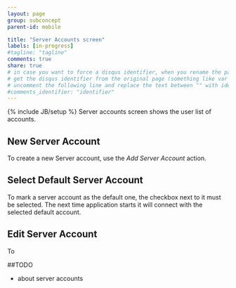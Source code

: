 ```yaml
---
layout: page
group: subconcept
parent-id: mobile

title: "Server Accounts screen"
labels: [in-progress]
#tagline: "tagline"
comments: true
share: true
# in case you want to force a disqus identifier, when you rename the page
# get the disqus identifier from the original page (something like var disqus_identifier = 'ident';),
# uncomment the following line and replace the text between "" with ident
#comments_identifier: "identifier"
---
```


{% include JB/setup %}
Server accounts screen shows the user list of accounts. 

## New Server Account
To create a new Server account, use the *Add Server Account* action.

## Select Default Server Account
To mark a server account as the default one, the checkbox next to it must be selected.
The next time application starts it will connect with the selected default account.

## Edit Server Account
To

##TODO
* about server accounts



